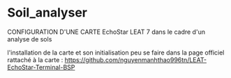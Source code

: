 # Soil_analyser
CONFIGURATION D'UNE CARTE EchoStar LEAT 7 dans le cadre d'un analyse de sols

l'installation de la carte et son initialisation peu se faire dans la page officiel rattaché à la carte :
https://github.com/nguyenmanhthao996tn/LEAT-EchoStar-Terminal-BSP
